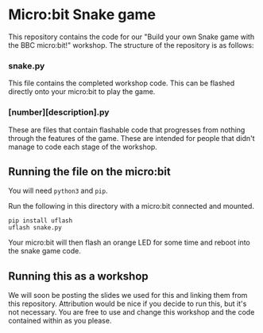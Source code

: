 # Micro:bit Snake game

This repository contains the code for our "Build your own Snake game with the BBC micro:bit!" workshop. The structure of the repository is as follows:

### snake.py

This file contains the completed workshop code. This can be flashed directly onto your micro:bit to play the game.

### \[number\]\[description\].py

These are files that contain flashable code that progresses from nothing through the features of the game. These are intended for people that didn't manage to code each stage of the workshop.

## Running the file on the micro:bit

You will need `python3` and `pip`.

Run the following in this directory with a micro:bit connected and mounted.

```
pip install uflash
uflash snake.py
```

Your micro:bit will then flash an orange LED for some time and reboot into the snake game code.

## Running this as a workshop

We will soon be posting the slides we used for this and linking them from this repository. Attribution would be nice if you decide to run this, but it's not necessary. You are free to use and change this workshop and the code contained within as you please.
